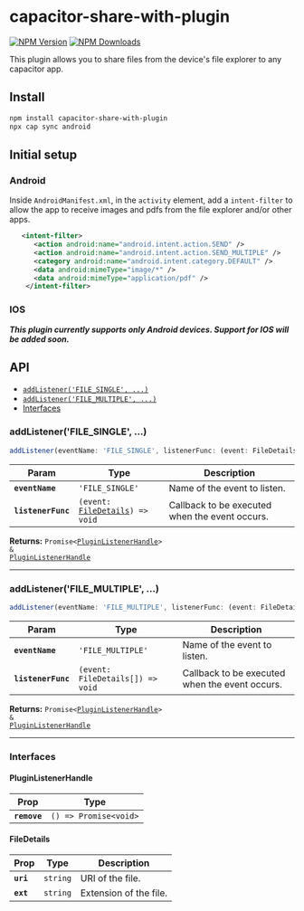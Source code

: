# capacitor-share-with-plugin

[![NPM Version](https://img.shields.io/npm/v/capacitor-share-with-plugin.svg?style=for-the-badge)](https://npmjs.org/package/capacitor-share-with-plugin)
[![NPM Downloads](https://img.shields.io/npm/dt/capacitor-share-with-plugin.svg?style=for-the-badge)](https://www.npmjs.com/package/capacitor-share-with-plugin)

This plugin allows you to share files from the device's file explorer to any capacitor app.

## Install

```bash
npm install capacitor-share-with-plugin
npx cap sync android
```

## Initial setup

### Android

Inside `AndroidManifest.xml`, in the `activity` element, add a `intent-filter` to allow the app to receive images and pdfs from the file explorer and/or other apps.

```xml
   <intent-filter>
      <action android:name="android.intent.action.SEND" />
      <action android:name="android.intent.action.SEND_MULTIPLE" />
      <category android:name="android.intent.category.DEFAULT" />
      <data android:mimeType="image/*" />
      <data android:mimeType="application/pdf" />
    </intent-filter>
```

### IOS
**_This plugin currently supports only Android devices. Support for IOS will be added soon._**

## API

<docgen-index>

* [`addListener('FILE_SINGLE', ...)`](#addlistenerfile_single)
* [`addListener('FILE_MULTIPLE', ...)`](#addlistenerfile_multiple)
* [Interfaces](#interfaces)

</docgen-index>

<docgen-api>
<!--Update the source file JSDoc comments and rerun docgen to update the docs below-->

### addListener('FILE_SINGLE', ...)

```typescript
addListener(eventName: 'FILE_SINGLE', listenerFunc: (event: FileDetails) => void) => Promise<PluginListenerHandle> & PluginListenerHandle
```

| Param              | Type                                                                    | Description                                    |
| ------------------ | ----------------------------------------------------------------------- | ---------------------------------------------- |
| **`eventName`**    | <code>'FILE_SINGLE'</code>                                              | Name of the event to listen.                   |
| **`listenerFunc`** | <code>(event: <a href="#filedetails">FileDetails</a>) =&gt; void</code> | Callback to be executed when the event occurs. |

**Returns:** <code>Promise&lt;<a href="#pluginlistenerhandle">PluginListenerHandle</a>&gt; & <a href="#pluginlistenerhandle">PluginListenerHandle</a></code>

--------------------


### addListener('FILE_MULTIPLE', ...)

```typescript
addListener(eventName: 'FILE_MULTIPLE', listenerFunc: (event: FileDetails[]) => void) => Promise<PluginListenerHandle> & PluginListenerHandle
```

| Param              | Type                                           | Description                                    |
| ------------------ | ---------------------------------------------- | ---------------------------------------------- |
| **`eventName`**    | <code>'FILE_MULTIPLE'</code>                   | Name of the event to listen.                   |
| **`listenerFunc`** | <code>(event: FileDetails[]) =&gt; void</code> | Callback to be executed when the event occurs. |

**Returns:** <code>Promise&lt;<a href="#pluginlistenerhandle">PluginListenerHandle</a>&gt; & <a href="#pluginlistenerhandle">PluginListenerHandle</a></code>

--------------------


### Interfaces


#### PluginListenerHandle

| Prop         | Type                                      |
| ------------ | ----------------------------------------- |
| **`remove`** | <code>() =&gt; Promise&lt;void&gt;</code> |


#### FileDetails

| Prop      | Type                | Description            |
| --------- | ------------------- | ---------------------- |
| **`uri`** | <code>string</code> | URI of the file.       |
| **`ext`** | <code>string</code> | Extension of the file. |

</docgen-api>
